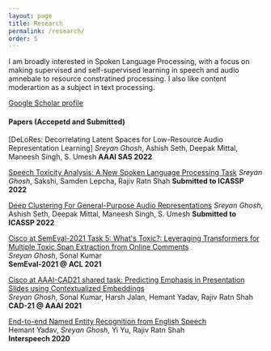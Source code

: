 ```yaml
---
layout: page
title: Research
permalink: /research/
order: 5
---
```

I am broadly interested in Spoken Language Processing, with a focus on making supervised and self-supervised learning in speech and audio amnebale to resource constratined processing. I also like content moderartion as a subject in text processing.

[Google Scholar profile](https://scholar.google.com/citations?user=5HKZJHAAAAAJ&hl=en)

#### **Papers (Accepetd and Submitted)**

[DeLoRes: Decorrelating Latent Spaces for Low-Resource Audio Representation Learning]
*Sreyan Ghosh*, Ashish Seth, Deepak Mittal, Maneesh Singh, S. Umesh
**AAAI SAS 2022**

[Speech Toxicity Analysis: A New Spoken Language Processing Task](https://arxiv.org/pdf/2110.07592.pdf)
*Sreyan Ghosh*, Sakshi, Samden Lepcha, Rajiv Ratn Shah
**Submitted to ICASSP 2022**

[Deep Clustering For General-Purpose Audio Representations](https://arxiv.org/pdf/2110.08895.pdf)
*Sreyan Ghosh*, Ashish Seth, Deepak Mittal, Maneesh Singh, S. Umesh
**Submitted to ICASSP 2022**

[Cisco at SemEval-2021 Task 5: What's Toxic?: Leveraging Transformers for Multiple Toxic Span Extraction from Online Comments](https://aclanthology.org/2021.semeval-1.29.pdf)  
*Sreyan Ghosh*, Sonal Kumar  
**SemEval-2021 @ ACL 2021**

[Cisco at AAAI-CAD21 shared task: Predicting Emphasis in Presentation Slides using Contextualized Embeddings](https://arxiv.org/pdf/2101.11422.pdf)  
*Sreyan Ghosh*, Sonal Kumar, Harsh Jalan, Hemant Yadav, Rajiv Ratn Shah  
**CAD-21 @ AAAI 2021**

[End-to-end Named Entity Recognition from English Speech](https://www.isca-speech.org/archive_v0/Interspeech_2020/pdfs/2482.pdf)  
Hemant Yadav, *Sreyan Ghosh*, Yi Yu, Rajiv Ratn Shah  
**Interspeech 2020**